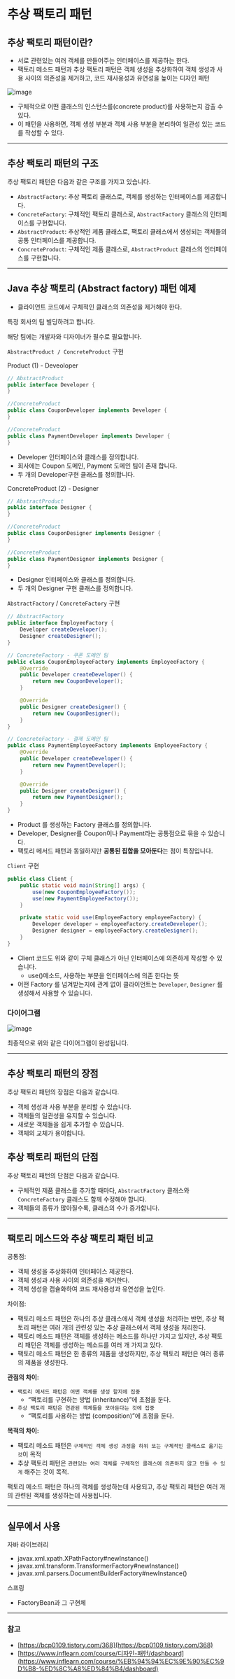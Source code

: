 # **추상 팩토리 패턴**

## 추상 팩토리 패턴이란?

- 서로 관련있는 여러 객체를 만들어주는 인터페이스를 제공하는 한다.
- 팩토리 메소드 패턴과 추상 팩토리 패턴은 객체 생성을 추상화하여 객체 생성과 사용 사이의 의존성을 제거하고, 코드 재사용성과 유연성을 높이는 디자인 패턴

![image](https://user-images.githubusercontent.com/70142711/221338390-f7d9cc7a-361a-4a6a-8172-031a60268084.png)

- 구체적으로 어떤 클래스의 인스턴스를(concrete product)를 사용하는지 감출 수 있다.
- 이 패턴을 사용하면, 객체 생성 부분과 객체 사용 부분을 분리하여 일관성 있는 코드를 작성할 수 있다.

---

## 추상 팩토리 패턴의 구조

추상 팩토리 패턴은 다음과 같은 구조를 가지고 있습니다.

- `AbstractFactory`: 추상 팩토리 클래스로, 객체를 생성하는 인터페이스를 제공합니다.
- `ConcreteFactory`: 구체적인 팩토리 클래스로, `AbstractFactory` 클래스의 인터페이스를 구현합니다.
- `AbstractProduct`: 추상적인 제품 클래스로, 팩토리 클래스에서 생성되는 객체들의 공통 인터페이스를 제공합니다.
- `ConcreteProduct`: 구체적인 제품 클래스로, `AbstractProduct` 클래스의 인터페이스를 구현합니다.

---

## Java 추상 팩토리 (Abstract factory) 패턴 예제

- 클라이언트 코드에서 구체적인 클래스의 의존성을 제거해야 한다.

특정 회사의 팀 빌딩하려고 합니다. 

해당 팀에는 개발자와 디자이너가 필수로 필요합니다.

`AbstractProduct / ConcreteProduct` 구현

Product (1) - Deveoloper

```java
// AbstractProduct 
public interface Developer {
}

//ConcreteProduct 
public class CouponDeveloper implements Developer {
}

//ConcreteProduct 
public class PaymentDeveloper implements Developer {
}
```

- Developer 인터페이스와 클래스를 정의합니다.
- 회사에는 Coupon 도메인, Payment 도메인 팀이 존재 합니다.
- 두 개의 Developer구현 클래스를 정의합니다.

ConcreteProduct (2) - Designer

```java
// AbstractProduct 
public interface Designer {
}

//ConcreteProduct 
public class CouponDesigner implements Designer {
}

//ConcreteProduct 
public class PaymentDesigner implements Designer {
}
```

- Designer 인터페이스와 클래스를 정의합니다.
- 두 개의 Designer 구현 클래스를 정의합니다.

`AbstractFactory` / `ConcreteFactory` 구현

```java
// AbstractFactory 
public interface EmployeeFactory {
    Developer createDeveloper();
    Designer createDesigner();
}

// ConcreteFactory - 쿠폰 도메인 팀
public class CouponEmployeeFactory implements EmployeeFactory {
    @Override
    public Developer createDeveloper() {
        return new CouponDeveloper();
    }

    @Override
    public Designer createDesigner() {
        return new CouponDesigner();
    }
}

// ConcreteFactory - 결제 도메인 팀
public class PaymentEmployeeFactory implements EmployeeFactory {
    @Override
    public Developer createDeveloper() {
        return new PaymentDeveloper();
    }

    @Override
    public Designer createDesigner() {
        return new PaymentDesigner();
    }
}
```

- Product 를 생성하는 Factory 클래스를 정의합니다.
- Developer, Designer를 Coupon이나 Payment라는 공통점으로 묶을 수 있습니다.
- 팩토리 메서드 패턴과 동일하지만 **공통된 집합을 모아둔다**는 점이 특징입니다.

`Client` 구현

```java
public class Client {
    public static void main(String[] args) {
        use(new CouponEmployeeFactory());
        use(new PaymentEmployeeFactory());
    }

    private static void use(EmployeeFactory employeeFactory) {
        Developer developer = employeeFactory.createDeveloper();
        Designer designer = employeeFactory.createDesigner();
    }
}
```

- Client 코드도 위와 같이 구체 클래스가 아닌 인터페이스에 의존하게 작성할 수 있습니다.
    - use()메소드, 사용하는 부분을 인터페이스에 의존 한다는 뜻
- 어떤 Factory 를 넘겨받는지에 관계 없이 클라이언트는 `Developer`, `Designer` 를 생성해서 사용할 수 있습니다.

### 다이어그램

![image](https://user-images.githubusercontent.com/70142711/221338380-5849d2f7-ffd4-4ef5-9e0a-0db9c617b149.png)

최종적으로 위와 같은 다이어그램이 완성됩니다.

---

## 추상 팩토리 패턴의 장점

추상 팩토리 패턴의 장점은 다음과 같습니다.

- 객체 생성과 사용 부분을 분리할 수 있습니다.
- 객체들의 일관성을 유지할 수 있습니다.
- 새로운 객체들을 쉽게 추가할 수 있습니다.
- 객체의 교체가 용이합니다.

## 추상 팩토리 패턴의 단점

추상 팩토리 패턴의 단점은 다음과 같습니다.

- 구체적인 제품 클래스를 추가할 때마다, `AbstractFactory` 클래스와 `ConcreteFactory` 클래스도 함께 수정해야 합니다.
- 객체들의 종류가 많아질수록, 클래스의 수가 증가합니다.

---

## 팩토리 메스드와 추상 팩토리 패턴 비교

공통점:

- 객체 생성을 추상화하여 인터페이스 제공한다.
- 객체 생성과 사용 사이의 의존성을 제거한다.
- 객체 생성을 캡슐화하여 코드 재사용성과 유연성을 높인다.

차이점:

- 팩토리 메소드 패턴은 하나의 추상 클래스에서 객체 생성을 처리하는 반면, 추상 팩토리 패턴은 여러 개의 관련성 있는 추상 클래스에서 객체 생성을 처리한다.
- 팩토리 메소드 패턴은 객체를 생성하는 메소드를 하나만 가지고 있지만, 추상 팩토리 패턴은 객체를 생성하는 메소드를 여러 개 가지고 있다.
- 팩토리 메소드 패턴은 한 종류의 제품을 생성하지만, 추상 팩토리 패턴은 여러 종류의 제품을 생성한다.

**관점의 차이:**

- `팩토리 메서드 패턴은 어떤 객체를 생성 할지에 집중`
    - “팩토리를 구현하는 방법 (inheritance)”에 초점을 둔다.
- `추상 팩토리 패턴은 연관된 객체들을 모아둔다는 것에 집중`
    - “팩토리를 사용하는 방법 (composition)”에 초점을 둔다.

**목적의 차이:**

- 팩토리 메소드 패턴은 `구체적인 객체 생성 과정을 하위 또는 구체적인 클래스로 옮기는 것`이 목적
- 추상 팩토리 패턴은 `관련있는 여러 객체를 구체적인 클래스에 의존하지 않고 만들 수 있게` 해주는 것이 목적.

팩토리 메소드 패턴은 하나의 객체를 생성하는데 사용되고, 추상 팩토리 패턴은 여러 개의 관련된 객체를 생성하는데 사용됩니다.

---

## 실무에서 사용

자바 라이브러리

- javax.xml.xpath.XPathFactory#newInstance()
- javax.xml.transform.TransformerFactory#newInstance()
- javax.xml.parsers.DocumentBuilderFactory#newInstance()

스프링

- FactoryBean과 그 구현체

---

### 참고

- [https://bcp0109.tistory.com/368](https://bcp0109.tistory.com/368)
- [https://www.inflearn.com/course/디자인-패턴/dashboard](https://www.inflearn.com/course/%EB%94%94%EC%9E%90%EC%9D%B8-%ED%8C%A8%ED%84%B4/dashboard)
